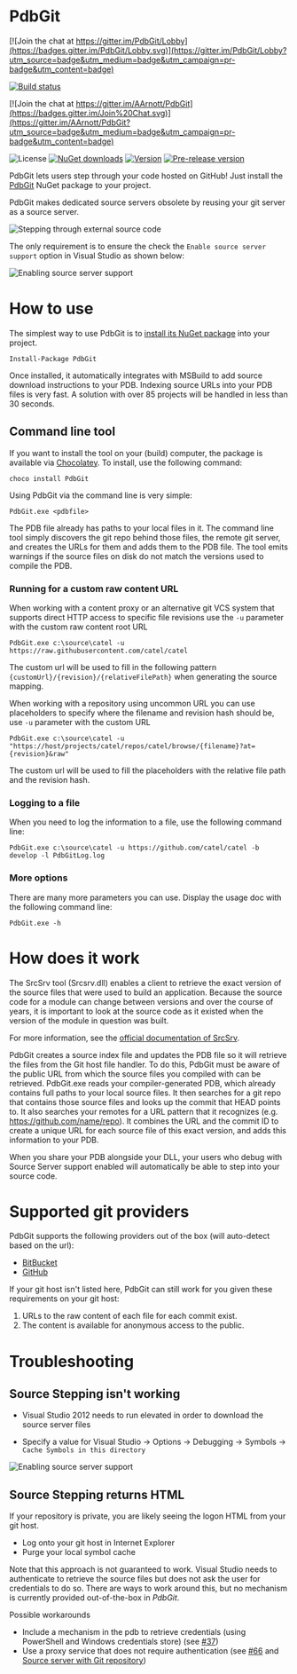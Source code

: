 PdbGit
==========

[![Join the chat at https://gitter.im/PdbGit/Lobby](https://badges.gitter.im/PdbGit/Lobby.svg)](https://gitter.im/PdbGit/Lobby?utm_source=badge&utm_medium=badge&utm_campaign=pr-badge&utm_content=badge)

[![Build status](https://ci.appveyor.com/api/projects/status/g56b4xyl4q0ean8i/branch/develop?svg=true)](https://ci.appveyor.com/project/AArnott/gitlink/branch/develop)

[![Join the chat at https://gitter.im/AArnott/PdbGit](https://badges.gitter.im/Join%20Chat.svg)](https://gitter.im/AArnott/PdbGit?utm_source=badge&utm_medium=badge&utm_campaign=pr-badge&utm_content=badge)

![License](https://img.shields.io/github/license/aarnott/PdbGit.svg)
[![NuGet downloads](https://img.shields.io/nuget/dt/PdbGit.svg)][NuGetDownload]
[![Version](https://img.shields.io/nuget/v/PdbGit.svg)][NuGetDownload]
[![Pre-release version](https://img.shields.io/nuget/vpre/PdbGit.svg)][NuGetDownload]

PdbGit lets users step through your code hosted on GitHub!
Just install the [PdbGit][NuGetDownload] NuGet package to your project.

PdbGit makes dedicated source servers obsolete by reusing your git server as a source server.

![Stepping through external source code](doc/images/GitLink_example.gif)  

The only requirement is to ensure the check the `Enable source server support` option in Visual Studio as shown below:

![Enabling source server support](doc/images/visualstudio_enablesourceserversupport.png)  

# How to use

The simplest way to use PdbGit is to [install its NuGet package][NuGetDownload] into your project.

    Install-Package PdbGit

Once installed, it automatically integrates with MSBuild to add source download instructions to your PDB.
Indexing source URLs into your PDB files is very fast. A solution with over 85 projects will be handled in less than 30 seconds.

## Command line tool

If you want to install the tool on your (build) computer, the package is available via <a href="https://chocolatey.org/" target="_blank">Chocolatey</a>. To install, use the following command:

    choco install PdbGit

Using PdbGit via the command line is very simple:

    PdbGit.exe <pdbfile>

The PDB file already has paths to your local files in it. The command line tool simply discovers the git repo
behind those files, the remote git server, and creates the URLs for them and adds them to the PDB file.
The tool emits warnings if the source files on disk do not match the versions used to compile the PDB.

### Running for a custom raw content URL

When working with a content proxy or an alternative git VCS system that supports direct HTTP access to specific file revisions use the `-u` parameter with the custom raw content root URL

    PdbGit.exe c:\source\catel -u https://raw.githubusercontent.com/catel/catel
    
The custom url will be used to fill in the following pattern `{customUrl}/{revision}/{relativeFilePath}` when generating the source mapping.

When working with a repository using uncommon URL you can use placeholders to specify where the filename and revision hash should be, use `-u` parameter with the custom URL

    PdbGit.exe c:\source\catel -u "https://host/projects/catel/repos/catel/browse/{filename}?at={revision}&raw"

The custom url will be used to fill the placeholders with the relative file path and the revision hash.

### Logging to a file

When you need to log the information to a file, use the following command line:

    PdbGit.exe c:\source\catel -u https://github.com/catel/catel -b develop -l PdbGitLog.log

### More options

There are many more parameters you can use. Display the usage doc with the following command line:

    PdbGit.exe -h

# How does it work

The SrcSrv tool (Srcsrv.dll) enables a client to retrieve the exact version of the source files that were used to build an application. Because the source code for a module can change between versions and over the course of years, it is important to look at the source code as it existed when the version of the module in question was built.

For more information, see the <a href="http://msdn.microsoft.com/en-us/library/windows/hardware/ff558791(v=vs.85).aspx" target="_blank">official documentation of SrcSrv</a>.

PdbGit creates a source index file and updates the PDB file so it will retrieve the files from the Git host file handler.
To do this, PdbGit must be aware of the public URL from which the source files you compiled with can be retrieved.
PdbGit.exe reads your compiler-generated PDB, which already contains full paths to your local source files.
It then searches for a git repo that contains those source files and looks up the commit that HEAD points to.
It also searches your remotes for a URL pattern that it recognizes (e.g. https://github.com/name/repo).
It combines the URL and the commit ID to create a unique URL for each source file of this exact version, and adds this information to your PDB.

When you share your PDB alongside your DLL, your users who debug with Source Server support enabled will automatically be able to step into your source code. 

# Supported git providers

PdbGit supports the following providers out of the box (will auto-detect based on the url):

* <a href="https://bitbucket.org/" target="_blank">BitBucket</a>
* <a href="https://github.com/" target="_blank">GitHub</a>

If your git host isn't listed here, PdbGit can still work for you given these requirements on your git host:

1. URLs to the raw content of each file for each commit exist.
2. The content is available for anonymous access to the public.

# Troubleshooting

## Source Stepping isn't working

* Visual Studio 2012 needs to run elevated in order to download the source server files

* Specify a value for Visual Studio -> Options -> Debugging -> Symbols -> `Cache Symbols in this directory`

![Enabling source server support](doc/images/visualstudio_symbolslocation.png)

## Source Stepping returns HTML
If your repository is private, you are likely seeing the logon HTML from your git host.

* Log onto your git host in Internet Explorer
* Purge your local symbol cache

Note that this approach is not guaranteed to work.  Visual Studio needs to authenticate to retrieve the source files
but does not ask the user for credentials to do so.  There are ways to work around this, but no mechanism is currently
provided out-of-the-box in *PdbGit*.

Possible workarounds
* Include a mechanism in the pdb to retrieve credentials (using PowerShell and Windows credentials store) (see [#37](https://github.com/GitTools/GitLink/issues/37))
* Use a proxy service that does not require authentication (see [#66](https://github.com/GitTools/GitLink/issues/66) and [Source server with Git repository](https://shonnlyga.wordpress.com/2016/05/28/source-server-with-git-repository))

[NuGetDownload]: https://www.nuget.org/packages/PdbGit
